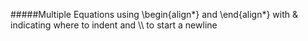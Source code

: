 #####Multiple Equations
 using \begin{align\*} and \end{align\*} with & indicating where to indent and \\\\ to start a newline
